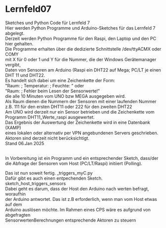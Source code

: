 # Lernfeld07
Sketches und Python Code für Lernfeld 7<br>
Hier werden Python Programme und Arduino-Sketches für das Lernfeld 7 abgelegt.<br>
Derzeit werden Python Programme für den Raspi, den Laptop und den PC hier gehalten.<br>
Die Programme erhalten über die dedizierte Schnittstelle /dev/ttyACMX oder COMY<br>
mit X für 0 oder 1 und Y für die Nummer, die der Windows Gerätemanager vergibt,<br>
Daten von Sensoren am Arduino (Raspi ein DHT22 auf Mega; PC/LT je einen DHT 11 und DHT22.<br>
Es handelt sich dabei um eine Zeichenkette der Form:<br>
"Raum: <Wert>; Temperatur: <WERT>; Feuchte: <Wert>" oder <br>
"Raum: <Wert>; Fehler beim Lesen der Sensorwerte!"<br>
die alle 10 Minuten vom UNO bzw MEGA ausgegeben wird.<br>
Als Raum dienen die Nummern der Sensoren mit einer laufenden Nummer<br>
z.B. 111 für den ersten DHT11 oder 222 für den zweiten DHT22<br>
Am UNO wird derzeit nur ein Sensor betrieben und die Zeichenkette vom<br>
Programm DHT11_Werte_raspi ausgewertet.<br>
Das Ergebnis der Auswertung der Zeichenkette wird in eine Datenbank (XAMP)<br>
eines lokalen oder alternativ per VPN angebundenen Servers geschrieben.<br>
Aktoren sind derzeit nicht berücksichtigt.<br>
Stand 06.Jan 2025<br><br>

In Vorbereitung ist ein Programm und ein entsprechender Sketch, dass/der<br>
die Abfrage der Sensoren vom Host (PC/LT/Raspi) initiiert (Polling).<br>

Das ist nun soweit fertig. <hos>_triggers_myC.py<br>
Dafür gibt es auch einen entpechenden Sketch. sketch_host_triggers_sensors<br>
Dabei geht es darum, dass der Host den Arduino nach werten befragt, woraufhin<br>
der Arduino antwortet. Das ist z.B erforderlich, wenn man vom Host etwas auf dem<br>
Arduino auslösen möchte. Im Rahmen eines CPS wäre es aufgrund von abgefragten<br>
SensorwertenBerechnungen entsprechende Aktoren zu steuern<br>
